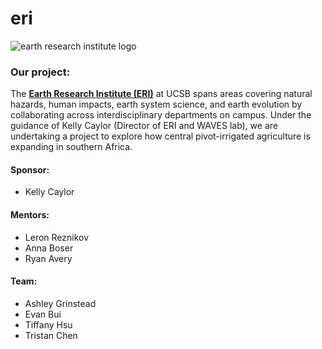 # eri
![earth research institute logo](images/eri_banner.jpg)





### Our project:
The **[Earth Research Institute (ERI)](https://www.eri.ucsb.edu)** at UCSB spans areas covering natural hazards, human impacts, earth system science, and earth evolution by collaborating across interdisciplinary departments on campus. Under the guidance of Kelly Caylor (Director of ERI and WAVES lab), we are undertaking a project to explore how central pivot-irrigated agriculture is expanding in southern Africa.
#### Sponsor:
- Kelly Caylor
#### Mentors: 
- Leron Reznikov
- Anna Boser
- Ryan Avery
#### Team: 
- Ashley Grinstead
- Evan Bui
- Tiffany Hsu
- Tristan Chen


